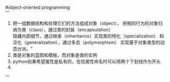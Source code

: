 #object-oriented programming    
''' 
1. 把一组数据结构和处理它们的方法组成对象（object），
把相同行为的对象归纳为类（class），通过类的封装（encapsulation）\
隐藏内部细节，通过继承（inheritance）实现类的特化（specialization）
和泛化（generalization），通过多态（polymorphism）
实现基于对象类型的动态分派。"
2. 类是对象的蓝图和模板，而对象是类的实例
3. python如果希望属性是私有的，在给属性命名时可以用两个下划线作为开头
4. 

'''